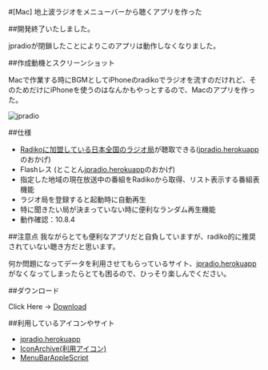 #[Mac] 地上波ラジオをメニューバーから聴くアプリを作った

##開発終了いたしました。

jpradioが閉鎖したことによりこのアプリは動作しなくなりました。

##作成動機とスクリーンショット

Macで作業する時にBGMとしてiPhoneのradikoでラジオを流すのだけれど、そのためだけにiPhoneを使うのはなんかもやっとするので、Macのアプリを作った。

![jpradio](https://raw.github.com/veadar/jpradio/17b6892eb2fa11cde652f3a43ba5dfcfee705560/screenshot.png)

##仕様

- [Radikoに加盟している日本全国のラジオ局](http://ja.wikipedia.org/wiki/Radiko#.E9.85.8D.E4.BF.A1.E5.AE.9F.E6.96.BD.E6.94.BE.E9.80.81.E5.B1.80.E3.81.A8.E5.AF.BE.E8.B1.A1.E5.9C.B0.E5.9F.9F)が聴取できる([jpradio.herokuapp](http://jpradio.herokuapp.com/)のおかげ)
- Flashレス (とことん[jpradio.herokuapp](http://jpradio.herokuapp.com/)のおかげ)
- 指定した地域の現在放送中の番組をRadikoから取得、リスト表示する番組表機能
- ラジオ局を登録すると起動時に自動再生
- 特に聞きたい局が決まっていない時に便利なランダム再生機能
- 動作確認：10.8.4

##注意点
我ながらとても便利なアプリだと自負していますが、radiko的に推奨されていない聴き方だと思います。

何か問題になってデータを利用させてもらっているサイト、[jpradio.herokuapp](http://jpradio.herokuapp.com/)がなくなってしまったらとても困るので、ひっそり楽しんでください。

##ダウンロード

Click Here → [Download](https://github.com/veadar/jpradio/releases)


##利用しているアイコンやサイト

- [jpradio.herokuapp](http://jpradio.herokuapp.com/)
- [IconArchive(利用アイコン)](http://www.iconarchive.com/show/real-vista-multimedia-icons-by-iconshock/radio-icon.html)
- [MenuBarAppleScript](http://memogakisouko.appspot.com/MenuBarAppleScript.html)
